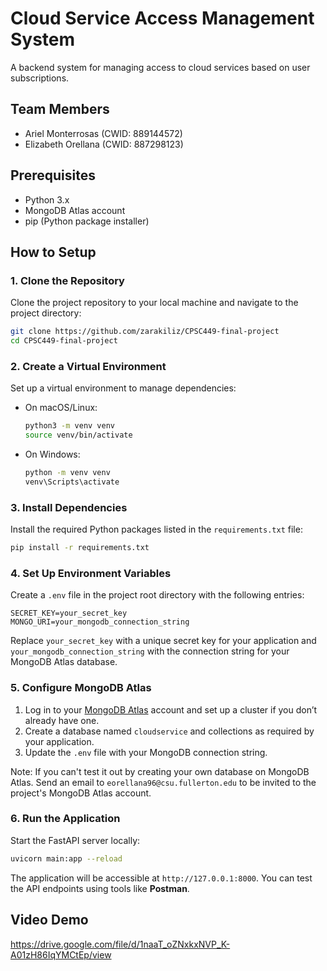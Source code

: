 # Cloud Service Access Management System

A backend system for managing access to cloud services based on user subscriptions.

## Team Members

- Ariel Monterrosas (CWID: 889144572)
- Elizabeth Orellana (CWID: 887298123)

## Prerequisites

- Python 3.x
- MongoDB Atlas account
- pip (Python package installer)

## How to Setup

### 1. Clone the Repository

Clone the project repository to your local machine and navigate to the project directory:

```bash
git clone https://github.com/zarakiliz/CPSC449-final-project
cd CPSC449-final-project
```

### 2. Create a Virtual Environment

Set up a virtual environment to manage dependencies:

- On macOS/Linux:
  ```bash
  python3 -m venv venv
  source venv/bin/activate
  ```
- On Windows:
  ```bash
  python -m venv venv
  venv\Scripts\activate
  ```

### 3. Install Dependencies

Install the required Python packages listed in the `requirements.txt` file:

```bash
pip install -r requirements.txt
```

### 4. Set Up Environment Variables

Create a `.env` file in the project root directory with the following entries:

```plaintext
SECRET_KEY=your_secret_key
MONGO_URI=your_mongodb_connection_string
```

Replace `your_secret_key` with a unique secret key for your application and `your_mongodb_connection_string` with the connection string for your MongoDB Atlas database.

### 5. Configure MongoDB Atlas

1. Log in to your [MongoDB Atlas](https://www.mongodb.com/cloud/atlas) account and set up a cluster if you don’t already have one.
2. Create a database named `cloudservice` and collections as required by your application.
3. Update the `.env` file with your MongoDB connection string.

Note: If you can't test it out by creating your own database on MongoDB Atlas. Send an email to `eorellana96@csu.fullerton.edu` to be invited to the project's MongoDB Atlas account. 

### 6. Run the Application

Start the FastAPI server locally:

```bash
uvicorn main:app --reload
```

The application will be accessible at `http://127.0.0.1:8000`. You can test the API endpoints using tools like **Postman**.

## Video Demo
https://drive.google.com/file/d/1naaT_oZNxkxNVP_K-A01zH86IqYMCtEp/view
